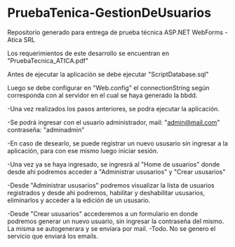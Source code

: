 # PruebaTenica-GestionDeUsuarios
Repositorio generado para entrega de prueba técnica ASP.NET WebForms - Atica SRL

Los requerimientos de este desarrollo se encuentran en "PruebaTecnica_ATICA.pdf"

Antes de ejecutar la aplicación se debe ejecutar "ScriptDatabase.sql"

Luego se debe configurar en "Web.config" el connectionString según corresponda con al servidor en el cual se haya generado la bbdd.

-Una vez realizados los pasos anteriores, se podra ejecutar la aplicación.

-Se podrá ingresar con el usuario administrador, mail: "admin@mail.com" contraseña: "adminadmin"

-En caso de desearlo, se puede registrar un nuevo ususario sin ingresar a la aplicación, para con ese mismo luego iniciar sesión.

-Una vez ya se haya ingresado, se ingresrá al "Home de usuarios" donde desde ahi podremos acceder a "Administrar ususarios" y "Crear ususarios"

-Desde "Administrar ususarios" podremos visualizar la lista de usuarios registrados y desde ahi podremos, habilitar y deshabilitar ususarios, eliminarlos y acceder a la edición de un ususario.

-Desde "Crear ususarios" accederemos a un formulario en donde podremos generar un nuevo usuario, sin ingresar la contraseña del mismo. La misma se autogenerara y se enviara por mail.
    -Todo. No se genero el servicio que enviará los emails.


